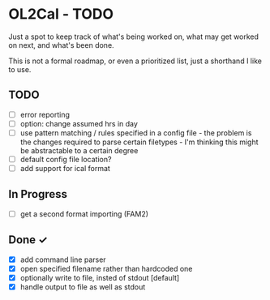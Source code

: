 OL2Cal - TODO
====
Just a spot to keep track of what's being worked on, what may get worked on next, and  what's been done.  

This is not a formal roadmap, or even a prioritized list, just a shorthand I like to use.

TODO
----
- [ ] error reporting  
- [ ] option:  change assumed hrs in day  
- [ ] use pattern matching / rules specified in a config file  - the problem is the changes required to parse certain filetypes - I'm thinking this might be abstractable to a certain degree
- [ ] default config file location?  
- [ ] add support for ical format

In Progress
-----------
- [ ] get a second format importing (FAM2)

Done ✓
------
- [x] add command line parser  
- [x] open specified filename rather than hardcoded one  
- [x] optionally write to file, insted of stdout [default]  
- [x] handle output to file as well as stdout